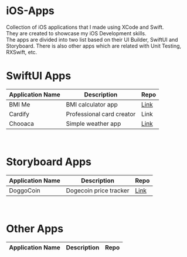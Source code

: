 # iOS-Apps
Collection of iOS applications that I made using XCode and Swift.  
They are created to showcase my iOS Development skills.  
The apps are divided into two list based on their UI Builder, SwiftUI and Storyboard.
There is also other apps which are related with Unit Testing, RXSwift, etc.


# SwiftUI Apps 
| Application Name        | Description               |Repo                                             |
| ------------------------|---------------------------|-------------------------------------------------|
| BMI Me                  | BMI calculator app        |[Link](https://github.com/jonathanvieri/bmi-me)  |
| Cardify                 | Professional card creator |Link|
| Chooaca                 | Simple weather app        |[Link](https://github.com/jonathanvieri/chooaca)|

<br>

# Storyboard Apps
| Application Name        | Description               | Repo                                             |
| ------------------------|---------------------------|--------------------------------------------------|
| DoggoCoin               | Dogecoin price tracker    |[Link](https://github.com/jonathanvieri/doggocoin)|

<br>

# Other Apps
| Application Name        | Description               | Repo                                             |
| ------------------------|---------------------------|--------------------------------------------------|
